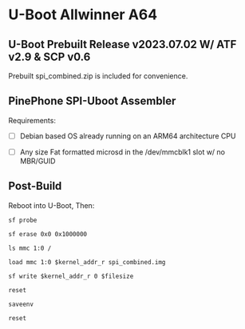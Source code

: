 # U-Boot Allwinner A64
## U-Boot Prebuilt Release v2023.07.02 W/ ATF v2.9 & SCP v0.6

Prebuilt spi_combined.zip is included for convenience.

## PinePhone SPI-Uboot Assembler

Requirements:

* [ ] Debian based OS already running on an ARM64 architecture CPU

* [ ] Any size Fat formatted microsd in the /dev/mmcblk1 slot w/ no MBR/GUID


## Post-Build

Reboot into U-Boot, Then:

`sf probe`

`sf erase 0x0 0x1000000`

`ls mmc 1:0 /`

`load mmc 1:0 $kernel_addr_r spi_combined.img`

`sf write $kernel_addr_r 0 $filesize`

`reset`

`saveenv`

`reset`
